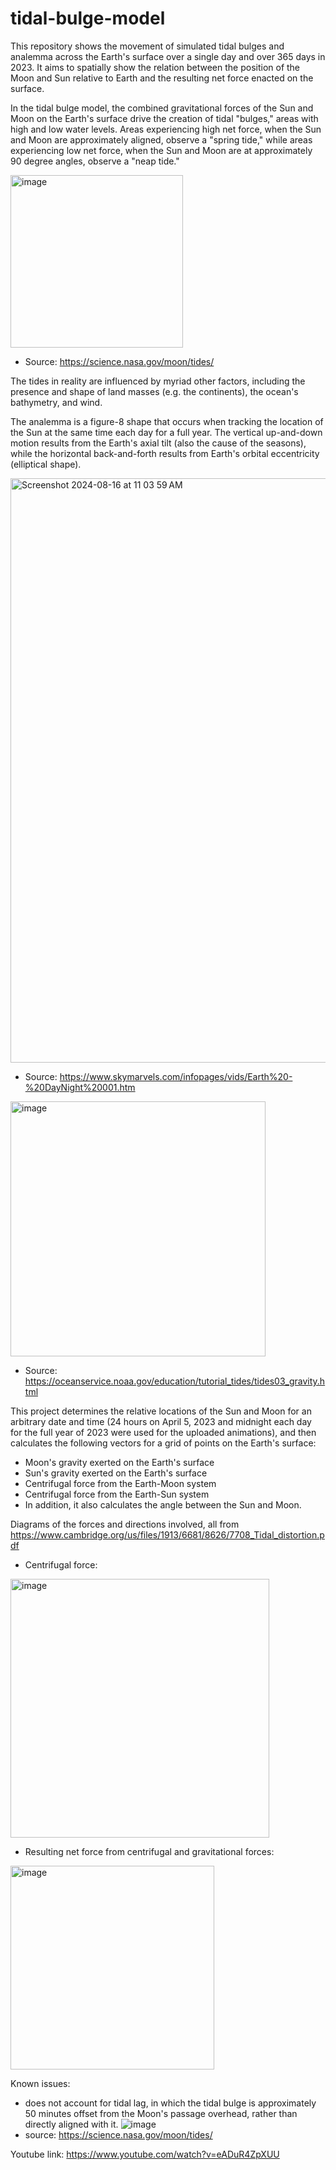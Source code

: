 # tidal-bulge-model

This repository shows the movement of simulated tidal bulges and analemma across the Earth's surface over a single day and over 365 days in 2023. It aims to spatially show the relation between the position of the Moon and Sun relative to Earth and the resulting net force enacted on the surface.

In the tidal bulge model, the combined gravitational forces of the Sun and Moon on the Earth's surface drive the creation of tidal "bulges," areas with high and low water levels. Areas experiencing high net force, when the Sun and Moon are approximately aligned, observe a "spring tide," while areas experiencing low net force, when the Sun and Moon are at approximately 90 degree angles, observe a "neap tide." 

<img width="276" alt="image" src="https://github.com/user-attachments/assets/36a3f870-ab16-4f36-8552-b3fc36d45cc7">

- Source: https://science.nasa.gov/moon/tides/


The tides in reality are influenced by myriad other factors, including the presence and shape of land masses (e.g. the continents), the ocean's bathymetry, and wind. 

The analemma is a figure-8 shape that occurs when tracking the location of the Sun at the same time each day for a full year. The vertical up-and-down motion results from the Earth's axial tilt (also the cause of the seasons), while the horizontal back-and-forth results from Earth's orbital eccentricity (elliptical shape). 

<img width="935" alt="Screenshot 2024-08-16 at 11 03 59 AM" src="https://github.com/user-attachments/assets/eece9d0d-8128-42ac-a648-9bb53d7c5272">

- Source: https://www.skymarvels.com/infopages/vids/Earth%20-%20DayNight%20001.htm


<img width="408" alt="image" src="https://github.com/user-attachments/assets/679582c6-281d-4573-9d2c-f527d3d4ff3e">

- Source: https://oceanservice.noaa.gov/education/tutorial_tides/tides03_gravity.html 

This project determines the relative locations of the Sun and Moon for an arbitrary date and time (24 hours on April 5, 2023 and midnight each day for the full year of 2023 were used for the uploaded animations), and then calculates the following vectors for a grid of points on the Earth's surface: 
- Moon's gravity exerted on the Earth's surface
- Sun's gravity exerted on the Earth's surface
- Centrifugal force from the Earth-Moon system
- Centrifugal force from the Earth-Sun system
- In addition, it also calculates the angle between the Sun and Moon.

Diagrams of the forces and directions involved, all from https://www.cambridge.org/us/files/1913/6681/8626/7708_Tidal_distortion.pdf

- Centrifugal force: 
<img width="414" alt="image" src="https://github.com/user-attachments/assets/5a8fc8e0-3be6-45e4-b6c8-aa265a0878e0">

- Resulting net force from centrifugal and gravitational forces: 
<img width="326" alt="image" src="https://github.com/user-attachments/assets/1dd18a3c-3b55-43e8-977f-b1accec42f10">

Known issues:
- does not account for tidal lag, in which the tidal bulge is approximately 50 minutes offset from the Moon's passage overhead, rather than directly aligned with it.
![image](https://github.com/user-attachments/assets/a163eac4-40b3-427e-bd3b-109698946d3d)
- source: https://science.nasa.gov/moon/tides/

Youtube link: https://www.youtube.com/watch?v=eADuR4ZpXUU

